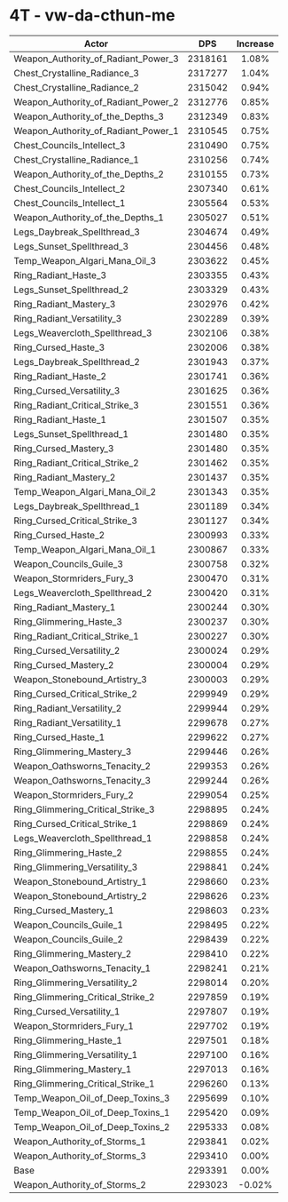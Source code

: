 # 4T - vw-da-cthun-me
| Actor | DPS | Increase |
|---|:---:|:---:|
|Weapon_Authority_of_Radiant_Power_3|2318161|1.08%|
|Chest_Crystalline_Radiance_3|2317277|1.04%|
|Chest_Crystalline_Radiance_2|2315042|0.94%|
|Weapon_Authority_of_Radiant_Power_2|2312776|0.85%|
|Weapon_Authority_of_the_Depths_3|2312349|0.83%|
|Weapon_Authority_of_Radiant_Power_1|2310545|0.75%|
|Chest_Councils_Intellect_3|2310490|0.75%|
|Chest_Crystalline_Radiance_1|2310256|0.74%|
|Weapon_Authority_of_the_Depths_2|2310155|0.73%|
|Chest_Councils_Intellect_2|2307340|0.61%|
|Chest_Councils_Intellect_1|2305564|0.53%|
|Weapon_Authority_of_the_Depths_1|2305027|0.51%|
|Legs_Daybreak_Spellthread_3|2304674|0.49%|
|Legs_Sunset_Spellthread_3|2304456|0.48%|
|Temp_Weapon_Algari_Mana_Oil_3|2303622|0.45%|
|Ring_Radiant_Haste_3|2303355|0.43%|
|Legs_Sunset_Spellthread_2|2303329|0.43%|
|Ring_Radiant_Mastery_3|2302976|0.42%|
|Ring_Radiant_Versatility_3|2302289|0.39%|
|Legs_Weavercloth_Spellthread_3|2302106|0.38%|
|Ring_Cursed_Haste_3|2302006|0.38%|
|Legs_Daybreak_Spellthread_2|2301943|0.37%|
|Ring_Radiant_Haste_2|2301741|0.36%|
|Ring_Cursed_Versatility_3|2301625|0.36%|
|Ring_Radiant_Critical_Strike_3|2301551|0.36%|
|Ring_Radiant_Haste_1|2301507|0.35%|
|Legs_Sunset_Spellthread_1|2301480|0.35%|
|Ring_Cursed_Mastery_3|2301480|0.35%|
|Ring_Radiant_Critical_Strike_2|2301462|0.35%|
|Ring_Radiant_Mastery_2|2301437|0.35%|
|Temp_Weapon_Algari_Mana_Oil_2|2301343|0.35%|
|Legs_Daybreak_Spellthread_1|2301189|0.34%|
|Ring_Cursed_Critical_Strike_3|2301127|0.34%|
|Ring_Cursed_Haste_2|2300993|0.33%|
|Temp_Weapon_Algari_Mana_Oil_1|2300867|0.33%|
|Weapon_Councils_Guile_3|2300758|0.32%|
|Weapon_Stormriders_Fury_3|2300470|0.31%|
|Legs_Weavercloth_Spellthread_2|2300420|0.31%|
|Ring_Radiant_Mastery_1|2300244|0.30%|
|Ring_Glimmering_Haste_3|2300237|0.30%|
|Ring_Radiant_Critical_Strike_1|2300227|0.30%|
|Ring_Cursed_Versatility_2|2300024|0.29%|
|Ring_Cursed_Mastery_2|2300004|0.29%|
|Weapon_Stonebound_Artistry_3|2300003|0.29%|
|Ring_Cursed_Critical_Strike_2|2299949|0.29%|
|Ring_Radiant_Versatility_2|2299944|0.29%|
|Ring_Radiant_Versatility_1|2299678|0.27%|
|Ring_Cursed_Haste_1|2299622|0.27%|
|Ring_Glimmering_Mastery_3|2299446|0.26%|
|Weapon_Oathsworns_Tenacity_2|2299353|0.26%|
|Weapon_Oathsworns_Tenacity_3|2299244|0.26%|
|Weapon_Stormriders_Fury_2|2299054|0.25%|
|Ring_Glimmering_Critical_Strike_3|2298895|0.24%|
|Ring_Cursed_Critical_Strike_1|2298869|0.24%|
|Legs_Weavercloth_Spellthread_1|2298858|0.24%|
|Ring_Glimmering_Haste_2|2298855|0.24%|
|Ring_Glimmering_Versatility_3|2298841|0.24%|
|Weapon_Stonebound_Artistry_1|2298660|0.23%|
|Weapon_Stonebound_Artistry_2|2298626|0.23%|
|Ring_Cursed_Mastery_1|2298603|0.23%|
|Weapon_Councils_Guile_1|2298495|0.22%|
|Weapon_Councils_Guile_2|2298439|0.22%|
|Ring_Glimmering_Mastery_2|2298410|0.22%|
|Weapon_Oathsworns_Tenacity_1|2298241|0.21%|
|Ring_Glimmering_Versatility_2|2298014|0.20%|
|Ring_Glimmering_Critical_Strike_2|2297859|0.19%|
|Ring_Cursed_Versatility_1|2297807|0.19%|
|Weapon_Stormriders_Fury_1|2297702|0.19%|
|Ring_Glimmering_Haste_1|2297501|0.18%|
|Ring_Glimmering_Versatility_1|2297100|0.16%|
|Ring_Glimmering_Mastery_1|2297013|0.16%|
|Ring_Glimmering_Critical_Strike_1|2296260|0.13%|
|Temp_Weapon_Oil_of_Deep_Toxins_3|2295699|0.10%|
|Temp_Weapon_Oil_of_Deep_Toxins_1|2295420|0.09%|
|Temp_Weapon_Oil_of_Deep_Toxins_2|2295333|0.08%|
|Weapon_Authority_of_Storms_1|2293841|0.02%|
|Weapon_Authority_of_Storms_3|2293410|0.00%|
|Base|2293391|0.00%|
|Weapon_Authority_of_Storms_2|2293023|-0.02%|
